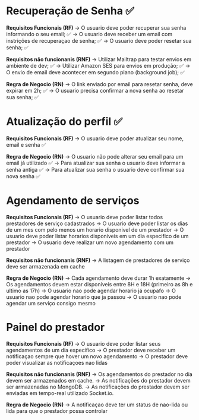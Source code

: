 # Recuperação de Senha ✅
**Requisitos Funcionais (RF)**
 -> O usuario deve poder recuperar sua senha informando o seu email; ✅
 -> O usuario deve receber um email com instrições de recuperaçao de senha; ✅
 -> O usuario deve poder resetar sua senha; ✅

**Requisitos não funcionanis (RNF)**
-> Utilizar Mailtrap para testar envios em ambiente de dev; ✅
-> Utilizar Amazon SES para envios em produção; ✅
-> O envio de email deve acontecer em segundo plano (background job); ✅

**Regra de Negocio (RN)**
-> O link enviado por email para resetar senha, deve expirar em 2h; ✅
-> O usuario precisa confirmar a nova senha ao resetar sua senha; ✅

# Atualização do perfil ✅
**Requisitos Funcionais (RF)**
->  O usuario deve poder atualizar seu nome, email e senha ✅

**Regra de Negocio (RN)**
-> O usuario não pode alterar seu email para um email já utilizado ✅
-> Para atualizar sua senha o usuario deve informar a senha antiga ✅
-> Para atualizar sua senha o usuario deve confirmar sua nova senha ✅

# Agendamento de serviços

**Requisitos Funcionais (RF)**
-> O usuario deve poder listar todos prestadores de serviço cadastrados
-> O usuario deve poder listar os dias de um mes com pelo menos um horario disponivel de um prestador
-> O usuario deve poder listar horarios disponiveis em um dia especifico de um prestador
-> O usuario deve realizar um novo agendamento com um prestador

**Requisitos não funcionanis (RNF)**
-> A listagem de prestadores de serviço deve ser armazenada em cache

**Regra de Negocio (RN)**
-> Cada agendamento deve durar 1h exatamente
-> Os agendamentos devem estar disponiveis entre 8H e 18H (primeiro as 8h e ultimo as 17h)
-> O usuario nao pode agendar horario já ocupafo
-> O usuario nao pode agendar horario que ja passou
-> O usuario nao pode agendar um serviço consigo mesmo

# Painel do prestador

**Requisitos Funcionais (RF)**
-> O usuario deve poder listar seus agendamentos de um dia especifico
-> O prestador deve receber um notificaçao sempre que hover um novo agendamento
-> O prestador deve poder visualizar as notificaçoes nao lidas

**Requisitos não funcionanis (RNF)**
-> Os agendamentos do prestador no dia devem ser armazenados em cache.
-> As notificações do prestador devem ser armazenadas no MongoDB.
-> As notificações do prestador devem ser enviadas em tempo-real utilizado Socket.io.

**Regra de Negocio (RN)**
-> A notificaçao deve ter um status de nao-lida ou lida para que o prestador possa controlar

